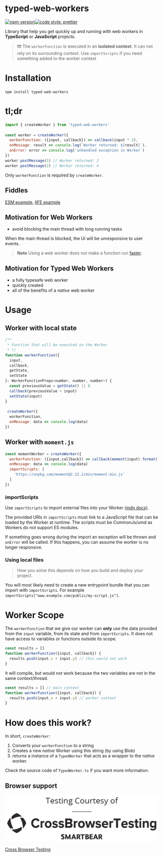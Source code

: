 # typed-web-workers
[![npm version](https://img.shields.io/npm/v/typed-web-workers.svg?style=flat)](https://www.npmjs.com/package/typed-web-workers)[![code style: prettier](https://img.shields.io/badge/code_style-prettier-ff69b4.svg)](https://github.com/prettier/prettier)

Library that help you get quickly up and running with web workers in **TypeScript** or **JavaScript** projects.

> ❗️❗️❗️ The `workerFunction` is executed in an **isolated context**. It can not rely on its surrounding context. Use `importScripts` if you need something added to the worker context

# Installation
`npm install typed-web-workers`

# tl;dr
```javascript
import { createWorker } from 'typed-web-workers'

const worker = createWorker({
  workerFunction: ({input, callback}) => callback(input * 2),
  onMessage: result => console.log(`Worker returned: ${result}`),
  onError: error => console.log(`unhandled exception in Worker`)
})
worker.postMessage(1) // Worker returned: 2
worker.postMessage(2) // Worker returned: 4

```
Only `workerFunction` is required by `createWorker`.

## Fiddles
[ESM example](https://jsfiddle.net/anderscan/80y7xLwe/), [IIFE example](https://jsfiddle.net/anderscan/uw51genv/)

## Motivation for Web Workers
- avoid blocking the main thread with long running tasks

When the main thread is blocked, the UI will be unresponsive to user events.

> **Note** Using a web worker does not make a function run [faster](https://youtu.be/7Rrv9qFMWNM?t=1503). 

## Motivation for Typed Web Workers
- a fully typesafe web worker
- quickly created
- all of the benefits of a _native_ web worker


# Usage

## Worker with local state

```javascript
/**
 * Function that will be executed on the Worker
 * */
function workerFunction({
  input,
  callback,
  getState,
  setState
}: WorkerFunctionProps<number, number, number>) {
  const previousValue = getState() || 0
  callback(previousValue + input)
  setState(input)
}

 createWorker({
  workerFunction,
  onMessage: data => console.log(data)
})
```

## Worker with `moment.js` 

```javascript
const momentWorker = createWorker({
  workerFunction: ({input,callback}) => callback(moment(input).format('YYYY')),
  onMessage: data => console.log(data)
  importScripts: [
    'https://unpkg.com/moment@2.22.2/min/moment.min.js'
  ]
})
```

### importScripts
 Use `importScripts` to import external files into your Worker [(mdn docs)](https://developer.mozilla.org/en-US/docs/Web/API/WorkerGlobalScope/importScripts).

The provided URIs in `importScripts` must link to a JavaScript file that can be loaded by the Worker at runtime. The scripts must be CommonJs/umd as Workers do not support ES modules.

If something goes wrong during the import an exception will be thrown and `onError` will be called. If this happens, you can assume the worker is no longer responsive.

### Using local files
> How you solve this depends on how you build and deploy your project.

You will most likely need to create a new entrypoint bundle that you can import with `importScripts`. For example `importScripts["www.example.com/public/my-script.js"]`.

# Worker Scope
The `workerFunction` that we give our worker can **only** use the data provided from the `input` variable, from its state and from `importScripts`. It does not have access to variables or functions outside its scope.

```javascript
const results = []
function workerFunction({input, callback}) {
  results.push(input.x + input.y) // this would not work
}
```
It will compile, but would not work because the two variables are not in the same context/thread.

```javascript
const results = [] // main context
function workerFunction({input, callback}) {
  results.push(input.x + input.y) // worker context
}
```

# How does this work?
In short, `createWorker`:
1. Converts your `workerFunction` to a string
2. Creates a new _native_ Worker using this string (by using Blob)
3. returns a instance of a `TypedWorker` that acts as a wrapper to the _native_ worker.

Check the source code of `TypedWorker.ts` if you want more information.

## Browser support
![Crossbrowser testing logo](/CBT_OS-logo_Black-V.png)

[Cross Browser Testing](https://crossbrowsertesting.com/)